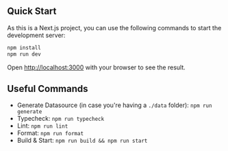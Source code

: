 ## Quick Start

As this is a Next.js project, you can use the following commands to start the development server:

```bash
npm install
npm run dev
```

Open [http://localhost:3000](http://localhost:3000) with your browser to see the result.

## Useful Commands

- Generate Datasource (in case you're having a `./data` folder): `npm run generate`
- Typecheck: `npm run typecheck`
- Lint: `npm run lint`
- Format: `npm run format`
- Build & Start: `npm run build && npm run start`
